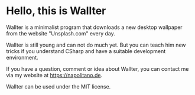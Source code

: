 # Hello, this is Wallter

Wallter is a minimalist program that downloads a new desktop wallpaper from the website "Unsplash.com" every day.

Wallter is still young and can not do much yet. But you can teach him new tricks if you understand CSharp and have a suitable development environment.

If you have a question, comment or idea about Wallter, you can contact me via my website at https://napolitano.de.

Wallter can be used under the MIT license.
